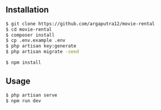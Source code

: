 ## Installation

```bash
$ git clone https://github.com/argaputra12/movie-rental
$ cd movie-rental
$ composer install
$ cp .env.example .env
$ php artisan key:generate
$ php artisan migrate -seed

$ npm install
```

## Usage

```bash
$ php artisan serve
$ npm run dev
```
